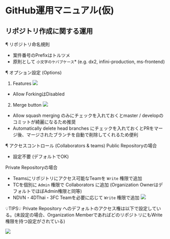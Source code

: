 # GitHub運用マニュアル(仮)


## リポジトリ作成に関する運用

¶ リポジトリ命名規則

- 案件番号のPrefixはトルツメ
-  原則として `小文字のケバブケース`* (e.g. dx2, infini-production, ms-frontend)


¶ オプション設定 (Options)


1. Features
![](https://paper-attachments.dropbox.com/s_DEFD74B03744E445DF4463E84A3E0750A54F20348801396CDC651088D5C76423_1571977396774_+2019-10-25+12.18.56.png)

- Allow ForkingはDisabled



2. Merge button
![](https://paper-attachments.dropbox.com/s_DEFD74B03744E445DF4463E84A3E0750A54F20348801396CDC651088D5C76423_1571977427645_+2019-10-25+12.19.04.png)

- Allow squash merging のみにチェックを入れておくとmaster / developのコミットが綺麗になるため推奨
- Automatically delete head branches にチェックを入れておくとPRをマージ後、マージされたブランチを自動で削除してくれるため便利



¶ アクセスコントロール  (Collaborators & teams)
Public Repositoryの場合

- 設定不要 (デフォルトでOK)

Private Repositoryの場合

- Teamsにリポジトリにアクセス可能なTeamを `Write` 権限で追加
- TCを個別に `Admin` 権限で Collaborators に追加 (Organization OwnerはデフォルトでほぼAdmin権限と同等)
- NDVN・4DThai・3FC Teamを必要に応じて `Write` 権限で追加
![](https://paper-attachments.dropbox.com/s_DEFD74B03744E445DF4463E84A3E0750A54F20348801396CDC651088D5C76423_1572424495529_+2019-10-30+17.34.01.png)


💡TIPS💡
Private Repository へのデフォルトのアクセス権は以下で設定している。(未設定の場合、Organization MemberであればどのリポジトリにもWrite権限を持つ設定がされている)

![](https://paper-attachments.dropbox.com/s_DEFD74B03744E445DF4463E84A3E0750A54F20348801396CDC651088D5C76423_1571994945089_+2019-10-25+18.15.32.png)

